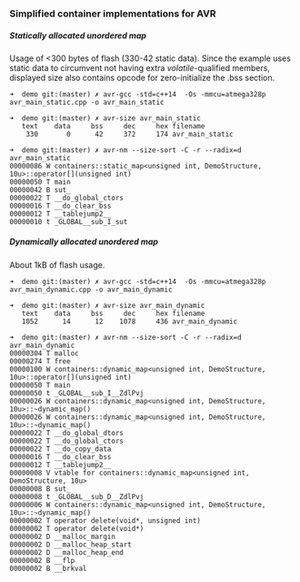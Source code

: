 ### Simplified container implementations for AVR

##### Statically allocated unordered map

Usage of <300 bytes of flash (330-42 static data).
Since the example uses static data to circumvent not having extra *volatile*-qualified members, displayed size also contains opcode for zero-initialize the .bss section.

```
➜  demo git:(master) ✗ avr-gcc -std=c++14  -Os -mmcu=atmega328p  avr_main_static.cpp -o avr_main_static

➜  demo git:(master) ✗ avr-size avr_main_static
   text    data     bss     dec     hex filename
    330       0      42     372     174 avr_main_static

➜  demo git:(master) ✗ avr-nm --size-sort -C -r --radix=d avr_main_static
00000086 W containers::static_map<unsigned int, DemoStructure, 10u>::operator[](unsigned int)
00000050 T main
00000042 B sut_
00000022 T __do_global_ctors
00000016 T __do_clear_bss
00000012 T __tablejump2__
00000010 t _GLOBAL__sub_I_sut
```


##### Dynamically allocated unordered map

About 1kB of flash usage.

```
➜  demo git:(master) ✗ avr-gcc -std=c++14  -Os -mmcu=atmega328p  avr_main_dynamic.cpp -o avr_main_dynamic

➜  demo git:(master) ✗ avr-size avr_main_dynamic                                                         
   text    data     bss     dec     hex filename
   1052      14      12    1078     436 avr_main_dynamic

➜  demo git:(master) ✗ avr-nm --size-sort -C -r --radix=d avr_main_dynamic
00000304 T malloc
00000274 T free
00000100 W containers::dynamic_map<unsigned int, DemoStructure, 10u>::operator[](unsigned int)
00000050 T main
00000050 t _GLOBAL__sub_I__ZdlPvj
00000026 W containers::dynamic_map<unsigned int, DemoStructure, 10u>::~dynamic_map()
00000026 W containers::dynamic_map<unsigned int, DemoStructure, 10u>::~dynamic_map()
00000022 T __do_global_dtors
00000022 T __do_global_ctors
00000022 T __do_copy_data
00000016 T __do_clear_bss
00000012 T __tablejump2__
00000008 V vtable for containers::dynamic_map<unsigned int, DemoStructure, 10u>
00000008 B sut_
00000008 t _GLOBAL__sub_D__ZdlPvj
00000006 W containers::dynamic_map<unsigned int, DemoStructure, 10u>::~dynamic_map()
00000002 T operator delete(void*, unsigned int)
00000002 T operator delete(void*)
00000002 D __malloc_margin
00000002 D __malloc_heap_start
00000002 D __malloc_heap_end
00000002 B __flp
00000002 B __brkval
```
